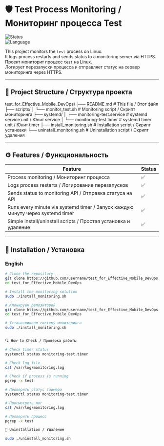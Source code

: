 # 🛡️ Test Process Monitoring / Мониторинг процесса Test

![Status](https://img.shields.io/badge/status-active-brightgreen)  
![Language](https://img.shields.io/badge/language-bash-blue)  

This project monitors the `test` process on Linux.  
It logs process restarts and sends status to a monitoring server via HTTPS.  
Проект мониторит процесс `test` на Linux.  
Логирует перезапуски процесса и отправляет статус на сервер мониторинга через HTTPS.

---

## 📂 Project Structure / Структура проекта

test_for_Effective_Mobile_DevOps/
├── README.md # This file / Этот файл
├── scripts/
│ └── monitor_test.sh # Monitoring script / Скрипт мониторинга
├── systemd/
│ ├── monitoring-test.service # systemd service unit / Юнит service
│ └── monitoring-test.timer # systemd timer unit / Юнит timer
├── install_monitoring.sh # Installation script / Скрипт установки
└── uninstall_monitoring.sh # Uninstallation script / Скрипт удаления



---

## ⚙️ Features / Функциональность

| Feature | Status |
|---------|--------|
| Process monitoring / Мониторинг процесса | ✅ |
| Logs process restarts / Логирование перезапусков | ✅ |
| Sends status to monitoring API / Отправка статуса на API | ✅ |
| Runs every minute via systemd timer / Запуск каждую минуту через systemd timer | ✅ |
| Simple install/uninstall scripts / Простая установка и удаление | ✅ |

---

## 📝 Installation / Установка

### English
```bash
# Clone the repository
git clone https://github.com/username/test_for_Effective_Mobile_DevOps.git
cd test_for_Effective_Mobile_DevOps

# Install the monitoring solution
sudo ./install_monitoring.sh

# Клонируем репозиторий
git clone https://github.com/username/test_for_Effective_Mobile_DevOps.git
cd test_for_Effective_Mobile_DevOps

# Устанавливаем систему мониторинга
sudo ./install_monitoring.sh


🔍 How to Check / Проверка работы

# Check timer status
systemctl status monitoring-test.timer

# Check log file
cat /var/log/monitoring.log

# Check if process is running
pgrep -x test

# Проверить статус таймера
systemctl status monitoring-test.timer

# Просмотреть лог
cat /var/log/monitoring.log

# Проверить процесс
pgrep -x test

🧹 Uninstallation / Удаление

sudo ./uninstall_monitoring.sh


